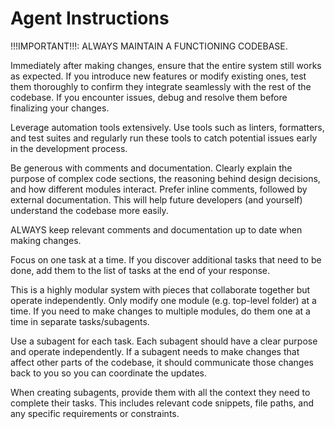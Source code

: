 # Agent Instructions

<quality>
!!!IMPORTANT!!!: ALWAYS MAINTAIN A FUNCTIONING CODEBASE.

Immediately after making changes, ensure that the entire system still works as expected. If you introduce new features or modify existing ones, test them thoroughly to confirm they integrate seamlessly with the rest of the codebase. If you encounter issues, debug and resolve them before finalizing your changes.

Leverage automation tools extensively. Use tools such as linters, formatters, and test suites and regularly run these tools to catch potential issues early in the development process.

Be generous with comments and documentation. Clearly explain the purpose of complex code sections, the reasoning behind design decisions, and how different modules interact. Prefer inline comments, followed by external documentation. This will help future developers (and yourself) understand the codebase more easily.

ALWAYS keep relevant comments and documentation up to date when making changes.
</quality>

<focus>
Focus on one task at a time. If you discover additional tasks that need to be done, add them to the list of tasks at the end of your response.

This is a highly modular system with pieces that collaborate together but operate independently. Only modify one module (e.g. top-level folder) at a time. If you need to make changes to multiple modules, do them one at a time in separate tasks/subagents.
</focus>

<agents>
Use a subagent for each task. Each subagent should have a clear purpose and operate independently. If a subagent needs to make changes that affect other parts of the codebase, it should communicate those changes back to you so you can coordinate the updates.

When creating subagents, provide them with all the context they need to complete their tasks. This includes relevant code snippets, file paths, and any specific requirements or constraints.
</agents>
